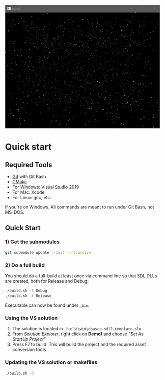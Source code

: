 
![Demo2 Screenshot](Docs/demo2_screenshot.png)

# Quick start

## Required Tools
- [Git](https://git-for-windows.github.io/) with Git Bash
- [CMake](https://cmake.org/download/)
- For Windows: Visual Studio 2019
- For Mac: Xcode
- For Linux: gcc, etc.

If you're on Windows. All commands are meant to run under Git Bash, not MS-DOS.

## Quick Start

### 1) Get the submodules
```bash
git submodule update --init --recursive
```

### 2) Do a full build
You should do a full-build at least once via command line so that SDL DLLs
are created, both for Release and Debug:
```bash
./build.sh -t Debug
./build.sh -t Release
```
Executable can now be found under `_bin`.

### Using the VS solution
1. The solution is located in `_build\win\dpasca-sdl2-template.sln`
2. From *Solution Explorer*, right click on **Demo1** and choose *"Set As StartUp Project"*
3. Press F7 to build. This will build the project and the required asset conversion tools

### Updating the VS solution or makefiles
```bash
./build.sh -d
```

